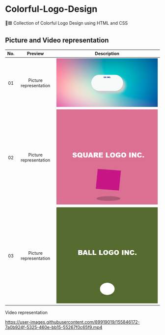 # Colorful-Logo-Design
🌸🟦 Collection of Colorful Logo Design using HTML and CSS 

## Picture and Video representation

| No. |   Preview    |                                            Description                                            |    
| :-: | :----------: | :-----------------------------------------------------------------------------------------------: | 
| 01  | Picture representation | ![alt text](https://github.com/AtamaWarui/Colorful-Logo-Design/blob/main/LogoDesign-2.png) | 
| 02  | Picture representation | ![alt text](https://github.com/AtamaWarui/Colorful-Logo-Design/blob/main/LogoDesign-4.png) |
| 03  | Picture representation | ![alt text](https://github.com/AtamaWarui/Colorful-Logo-Design/blob/main/LogoDesign-3.png) |

Video representation

https://user-images.githubusercontent.com/89919019/155846172-7a0b924f-5325-460e-bb15-55267f0c65f9.mp4


